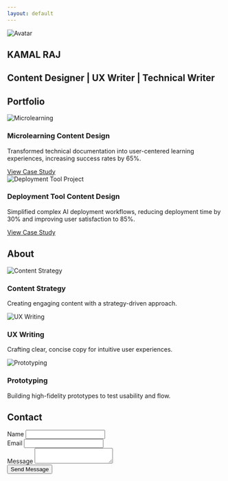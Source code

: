 ```yaml
---
layout: default
---
```


<section id="hero">
  <div class="hero-gradient"></div>
  <div class="hero-container">
    <img src="{{ '/assets/images/persona.png' | relative_url }}" alt="Avatar" class="hero-image">
    <h1>KAMAL RAJ</h1>
    <div class="divider"></div>
    <h2>Content Designer | UX Writer | Technical Writer</h2>
  </div>
</section>

<section id="projects">
    <div class="container">
        <h2>Portfolio</h2>
        <div class="projects-grid">
            <!-- Add this card to your projects grid -->
            <div class="project-card">
                <img src="{{ '/assets/images/microlearning.png' | relative_url }}" alt="Microlearning">
                <h3>Microlearning Content Design</h3>
                <p>Transformed technical documentation into user-centered learning experiences, increasing success rates by 65%.</p>
                <a href="{{ site.baseurl }}/projects/microlearning-design/" class="btn">View Case Study</a>
            </div>
            <div class="project-card">
           <img src="{{ '/assets/images/deployment-tool.png' | relative_url }}" alt="Deployment Tool Project">
    <h3>Deployment Tool Content Design</h3>
    <p>Simplified complex AI deployment workflows, reducing deployment time by 30% and improving user satisfaction to 85%.</p>
    <a href="{{ site.baseurl }}/projects/deployment-tool-design/" class="btn">View Case Study</a>
</div>
        </div>
    </div>
</section>

<section id="about">
    <div class="container">
        <h2>About</h2>
        <div class="skills-grid">
            <div class="skill-card">
                <img src="{{ '/assets/images/skills.gif' | relative_url }}" alt="Content Strategy">
                <h3>Content Strategy</h3>
                <p>Creating engaging content with a strategy-driven approach.</p>
            </div>
            <div class="skill-card">
                <img src="{{ '/assets/images/prototype.png' | relative_url }}" alt="UX Writing">
                <h3>UX Writing</h3>
                <p>Crafting clear, concise copy for intuitive user experiences.</p>
            </div>
            <div class="skill-card">
                <img src="{{ '/assets/images/prototype.png' | relative_url }}" alt="Prototyping">
                <h3>Prototyping</h3>
                <p>Building high-fidelity prototypes to test usability and flow.</p>
            </div>
        </div>
    </div>
</section>

<section id="contact">
    <div class="container">
        <h2>Contact</h2>
        <div class="contact-form">
            <form action="https://formspree.io/f/your-form-id" method="POST">
                <div class="form-group">
                    <label for="name">Name</label>
                    <input type="text" id="name" name="name" required>
                </div>
                <div class="form-group">
                    <label for="email">Email</label>
                    <input type="email" id="email" name="email" required>
                </div>
                <div class="form-group">
                    <label for="message">Message</label>
                    <textarea id="message" name="message" required></textarea>
                </div>
                <button type="submit" class="submit-btn">Send Message</button>
            </form>
        </div>
    </div>
</section>

